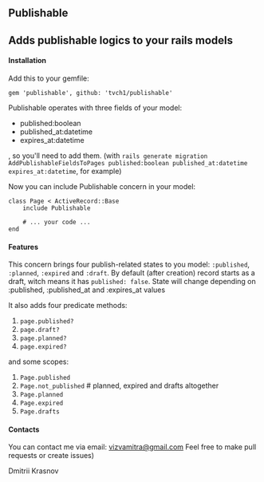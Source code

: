 ## Publishable

Adds publishable logics to your rails models
-----

#### Installation

Add this to your gemfile:
    
    gem 'publishable', github: 'tvch1/publishable'

Publishable operates with three fields of your model:

- published:boolean
- published_at:datetime
- expires_at:datetime

, so you'll need to add them.
(with `rails generate migration AddPublishableFieldsToPages published:boolean published_at:datetime expires_at:datetime`, for example)

Now you can include Publishable concern in your model:

```
class Page < ActiveRecord::Base
    include Publishable

    # ... your code ...
end
```

#### Features

This concern brings four publish-related states to you model:
`:published`, `:planned`, `:expired` and `:draft`. By default (after creation) record starts as a draft, witch means it has `published: false`. State will change depending on :published, :published_at and :expires_at values

It also adds four predicate methods:

1. `page.published?`
2. `page.draft?`
3. `page.planned?`
4. `page.expired?`

and some scopes:

1. `Page.published`
2. `Page.not_published` # planned, expired and drafts altogether
3. `Page.planned`
4. `Page.expired`
5. `Page.drafts`

#### Contacts

You can contact me via email: <vizvamitra@gmail.com>
Feel free to make pull requests or create issues)

Dmitrii Krasnov